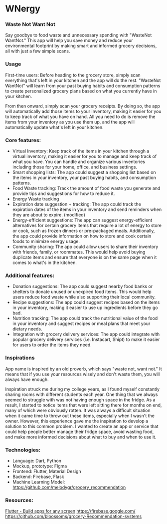 # WNergy
### Waste Not Want Not

Say goodbye to food waste and unnecessary spending with "WasteNot WantNot." This app will help you save money and reduce your environmental footprint by making smart and informed grocery decisions, all with just a few simple scans.

### Usage

First-time users: Before heading to the grocery store, simply scan everything that's left in your kitchen and the app will do the rest. "WasteNot WantNot" will learn from your past buying habits and consumption patterns to create personalized grocery plans based on what you currently have in your kitchen.

From then onward, simply scan your grocery receipts. By doing so, the app will automatically add those items to your inventory, making it easier for you to keep track of what you have on hand. All you need to do is remove the items from your inventory as you use them up, and the app will automatically update what's left in your kitchen.

### Core features:

- Virtual Inventory: Keep track of the items in your kitchen through a virtual inventory, making it easier for you to manage and keep track of what you have. You can handle and organize various inventories including those for your home, office, and business settings.
- Smart shopping lists: The app could suggest a shopping list based on the items in your inventory, your past buying habits, and consumption patterns.
- Food Waste tracking: Track the amount of food waste you generate and provide tips and suggestions for how to reduce it.
- Energy Waste tracking
- Expiration date suggestion + tracking: The app could track the expiration dates of the items in your inventory and send reminders when they are about to expire. (modified)
- Energy-efficient suggestions: The app can suggest energy-efficient alternatives for certain grocery items that require a lot of energy to store or cook, such as frozen dinners or pre-packaged meals. Additionally, the app could provide information on how to store and cook certain foods to minimize energy usage.
- Community sharing: The app could allow users to share their inventory with friends, family, or roommates. This would help avoid buying duplicate items and ensure that everyone is on the same page when it comes to what's in the kitchen.

### Additional features:

- Donation suggestions: The app could suggest nearby food banks or shelters to donate unused or unexpired food items. This would help users reduce food waste while also supporting their local community.
- Recipe suggestions: The app could suggest recipes based on the items in your inventory, making it easier to use up ingredients before they go bad.
- Nutrition tracking: The app could track the nutritional value of the food in your inventory and suggest recipes or meal plans that meet your dietary needs.
- Integration with grocery delivery services: The app could integrate with popular grocery delivery services (i.e. Instacart, Shipt) to make it easier for users to order the items they need.

### Inspirations

App name is inspired by an old proverb, which says "waste not, want not." It means that if you use your resources wisely and don't waste them, you will always have enough.

Inspiration struck me during my college years, as I found myself constantly sharing rooms with different students each year. One thing that we always seemed to struggle with was not having enough space in the fridge. As a result, I started to notice items that were left sitting there for months on end, many of which were obviously rotten. It was always a difficult situation when it came time to throw out these items, especially when I wasn't the owner. However, this experience gave me the inspiration to develop a solution to this common problem. I wanted to create an app or service that could help people better manage their fridge space, avoid wasting food, and make more informed decisions about what to buy and when to use it.

### Technologies:

- Language: Dart, Python
- Mockup, prototype: Figma
- Frontend: Flutter, Material Design
- Backend: Firebase, Flask
- Machine Learning Model: https://github.com/melodygr/grocery_recommendation

### Resources:

[Flutter - Build apps for any screen](https://flutter.dev/)
https://firebase.google.com/
https://github.com/bloossoms/grocery-Recommendation-systems
